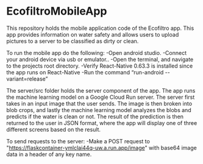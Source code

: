 # EcofiltroMobileApp

This repository holds the mobile application code of the Ecofiltro app. This app provides information on water safety and allows users to upload pictures to a server to be classified as dirty or clean.

To run the mobile app do the following:
-Open android studio.
-Connect your android device via usb or emulator.. 
-Open the terminal, and navigate to the projects root directory.
-Verify React-Native 0.63.3 is installed since the app runs on React-Native
-Run the command “run-android --variant=release”



The server/src folder holds the server component of the app. The app runs the machine learning model on a Google Cloud Run server. The server first takes in an input image that the user sends. The image is then broken into blob crops, and lastly the machine learning model analyzes the blobs  and predicts if the water is clean or not. The result of the prediction is then returned to the user in JSON format, where the app will display one of three different screens based on the result.

To send requests to the server:
    -Make a POST request to "https://flaskcontainer-ymlclai44q-uw.a.run.app/image"
     with base64 image data in a header of any key name.
 
